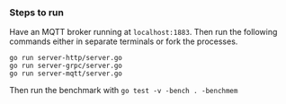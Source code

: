 ### Steps to run

Have an MQTT broker running at `localhost:1883`. Then run the following commands either in separate terminals or fork
the processes.

```shell script
go run server-http/server.go
go run server-grpc/server.go
go run server-mqtt/server.go
```

Then run the benchmark with `go test -v -bench . -benchmem`